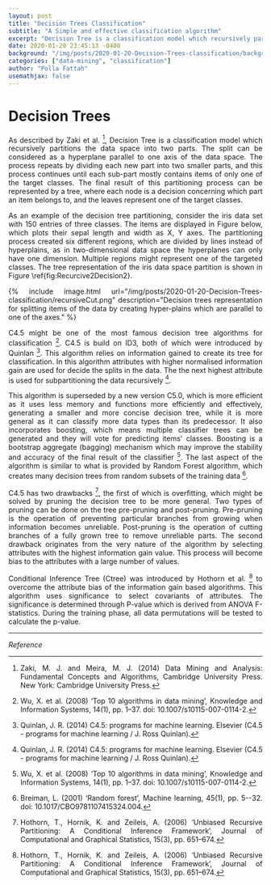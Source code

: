 ```yaml
---
layout: post
title: "Decision Trees Classification"
subtitle: "A Simple and effective classification algorithm"
excerpt: "Decision Tree is a classification model which recursively partitions the data space into two parts. The split can be considered as a hyperplane parallel to one axis of the data space."
date: 2020-01-20 23:45:13 -0400
background: "/img/posts/2020-01-20-Decision-Trees-classification/background.jpg"
categories: ["data-mining", "classification"]
author: "Polla Fattah"
usemathjax: false
---
```

<style>body p{text-align: justify}</style>

# Decision Trees

As described by Zaki et al. [^2], Decision Tree is a classification model which recursively partitions the data space into two parts. The split can be considered as a hyperplane parallel to one axis of the data space. The process repeats by dividing each new part into two smaller parts, and this process continues until each sub-part mostly contains items of only one of the target classes. The final result of this partitioning process
can be represented by a tree, where each node is a decision concerning which part an item belongs to, and the leaves represent one of the target classes.

As an example of the decision tree partitioning, consider the iris data set with 150 entries of three classes. The items are displayed in Figure below, which plots their sepal length and width as X, Y axes. The partitioning process created six different regions, which are divided by lines instead of hyperplains, as in two-dimensional data space the hyperplanes can only have one dimension. Multiple regions might represent one of the targeted classes. The tree representation of the iris data space partition is shown in Figure \ref{fig:Recurcive2Decision2}.

{% include image.html url="/img/posts/2020-01-20-Decision-Trees-classification/recursiveCut.png" description="Decision trees representation for splitting items of the data by creating hyper-plains which are parallel to one of the axes." %}



C4.5 might be one of the most famous decision tree algorithms for classification [^3]. C4.5 is build on ID3, both of which were introduced by Quinlan [^4]. This algorithm relies on information gained to create its tree for classification. In this algorithm attributes with higher normalised information gain are used for decide the splits in the data. The the next highest attribute is used for subpartitioning the data recursively [^4].

This algorithm is superseded by a new version C5.0, which is more efficient as it uses less memory and functions more efficiently and effectively, generating a smaller and more concise decision tree, while it is more general as it can classify more data types than its predecessor. It also incorporates boosting, which means multiple classifier trees can be generated and they will vote for predicting items' classes. Boosting is a bootstrap aggregate (bagging) mechanism which may improve the stability and accuracy of the final result of the classifier [^3]. The last aspect of the algorithm is similar to what is provided by Random Forest algorithm, which creates many decision trees from random subsets of the training data [^5].

C4.5 has two drawbacks [^6], the first of which is overfitting, which might be solved by pruning the decision tree to be more general. Two types of pruning can be done on the tree pre-pruning and post-pruning. Pre-pruning is the operation of preventing particular branches from growing when information becomes unreliable. Post-pruning is the operation of cutting branches of a fully grown tree to remove unreliable parts. The second drawback originates from the very nature of the algorithm by selecting attributes with the highest information gain value. This process will become bias to the attributes with a large number of values.

Conditional Inference Tree (Ctree) was introduced by Hothorn et al. [^6] to overcome the attribute bias of the information gain based algorithms. This algorithm uses significance to select covariants of attributes. The significance is determined through P-value which is derived from ANOVA F-statistics. During the training phase, all data permutations will be tested to calculate the p-value.



---

_Reference_


[^2]: Zaki, M. J. and Meira, M. J. (2014) Data Mining and Analysis: Fundamental Concepts and Algorithms, Cambridge University Press. New York: Cambridge University Press.
[^3]: Wu, X. et al. (2008) ‘Top 10 algorithms in data mining’, Knowledge and Information Systems, 14(1), pp. 1–37. doi: 10.1007/s10115-007-0114-2.
[^4]: Quinlan, J. R. (2014) C4.5: programs for machine learning. Elsevier (C4.5 - programs for machine learning / J. Ross Quinlan).
[^5]: Breiman, L. (2001) ‘Random forest’, Machine learning, 45(1), pp. 5--32. doi: 10.1017/CBO9781107415324.004.
[^6]: Hothorn, T., Hornik, K. and Zeileis, A. (2006) ‘Unbiased Recursive Partitioning: A Conditional Inference Framework’, Journal of Computational and Graphical Statistics, 15(3), pp. 651–674.